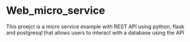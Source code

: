 # Web_micro_service
This proejct is a micro service example with REST API using python, flask and postgresql that allows users to interact with a database using the API
